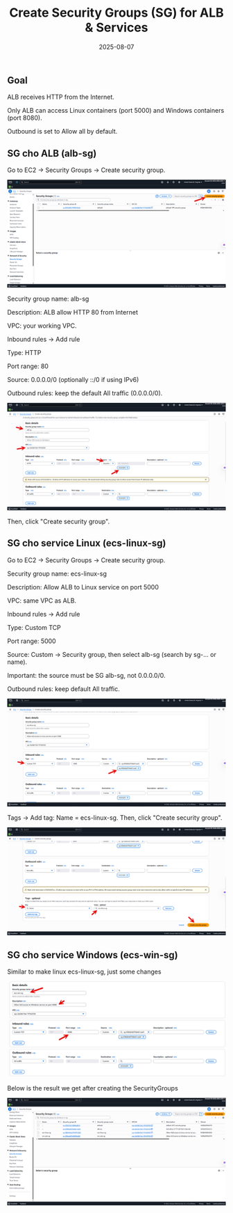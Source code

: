 ﻿---
title : "Create Security Groups (SG) for ALB & Services"
date: 2025-08-07
weight : 6 
chapter : false
pre : " <b> 6. </b> "
---
## Goal
ALB receives HTTP from the Internet.

Only ALB can access Linux containers (port 5000) and Windows containers (port 8080).

Outbound is set to Allow all by default.

## SG cho ALB (alb-sg)
Go to EC2 → Security Groups → Create security group.

![SG](images/6-SG_for_ALB&Services/2.png) 

Security group name: alb-sg

Description: ALB allow HTTP 80 from Internet

VPC: your working VPC.

Inbound rules → Add rule

Type: HTTP

Port range: 80

Source: 0.0.0.0/0 (optionally ::/0 if using IPv6)

Outbound rules: keep the default All traffic (0.0.0.0/0).

![SG](images/6-SG_for_ALB&Services/3.png) 

Then, click "Create security group".

## SG cho service Linux (ecs-linux-sg)
Go to EC2 → Security Groups → Create security group.

Security group name: ecs-linux-sg

Description: Allow ALB to Linux service on port 5000

VPC: same VPC as ALB.

Inbound rules → Add rule

Type: Custom TCP

Port range: 5000

Source: Custom → Security group, then select alb-sg (search by sg-... or name).

Important: the source must be SG alb-sg, not 0.0.0.0/0.

Outbound rules: keep default All traffic.

![SG](images/6-SG_for_ALB&Services/4.png) 

Tags → Add tag: Name = ecs-linux-sg. Then, click "Create security group".

![SG](images/6-SG_for_ALB&Services/5.png) 

## SG cho service Windows (ecs-win-sg)
Similar to make linux ecs-linux-sg, just some changes

![SG](images/6-SG_for_ALB&Services/6.png) 

Below is the result we get after creating the SecurityGroups

![SG](images/6-SG_for_ALB&Services/7.png) 